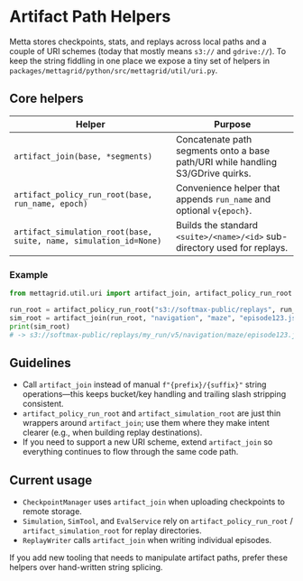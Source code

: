 # Artifact Path Helpers

Metta stores checkpoints, stats, and replays across local paths and a couple of URI schemes (today that mostly means
`s3://` and `gdrive://`). To keep the string fiddling in one place we expose a tiny set of helpers in
`packages/mettagrid/python/src/mettagrid/util/uri.py`.

## Core helpers

| Helper | Purpose |
| ------ | ------- |
| `artifact_join(base, *segments)` | Concatenate path segments onto a base path/URI while handling S3/GDrive quirks. |
| `artifact_policy_run_root(base, run_name, epoch)` | Convenience helper that appends `run_name` and optional `v{epoch}`. |
| `artifact_simulation_root(base, suite, name, simulation_id=None)` | Builds the standard `<suite>/<name>/<id>` sub-directory used for replays. |

### Example

```python
from mettagrid.util.uri import artifact_join, artifact_policy_run_root

run_root = artifact_policy_run_root("s3://softmax-public/replays", run_name="my_run", epoch=5)
sim_root = artifact_join(run_root, "navigation", "maze", "episode123.json.z")
print(sim_root)
# -> s3://softmax-public/replays/my_run/v5/navigation/maze/episode123.json.z
```

## Guidelines

* Call `artifact_join` instead of manual `f"{prefix}/{suffix}"` string operations—this keeps bucket/key handling and
  trailing slash stripping consistent.
* `artifact_policy_run_root` and `artifact_simulation_root` are just thin wrappers around `artifact_join`; use them where
  they make intent clearer (e.g., when building replay destinations).
* If you need to support a new URI scheme, extend `artifact_join` so everything continues to flow through the same code
  path.

## Current usage

- `CheckpointManager` uses `artifact_join` when uploading checkpoints to remote storage.
- `Simulation`, `SimTool`, and `EvalService` rely on `artifact_policy_run_root` / `artifact_simulation_root` for replay
  directories.
- `ReplayWriter` calls `artifact_join` when writing individual episodes.

If you add new tooling that needs to manipulate artifact paths, prefer these helpers over hand-written string splicing.
